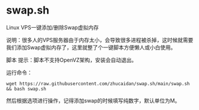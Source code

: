 # swap.sh
Linux VPS一键添加/删除Swap虚拟内存

说明：很多人的VPS服务器由于内存太小，会导致很多进程被杀掉，这时候就需要我们添加Swap虚拟内存了，这里就整了个一键脚本方便懒人或小白使用。

脚本
提示：脚本不支持OpenVZ架构，安装会自动退出。

运行命令：

```
wget https://raw.githubusercontent.com/zhucaidan/swap.sh/main/swap.sh && bash swap.sh
```

然后根据选项进行操作，记得添加swap的时候填写纯数字，默认单位为M。
